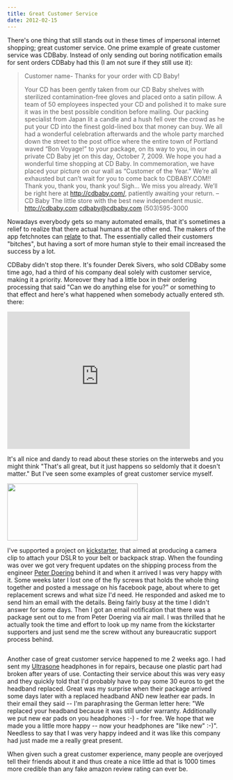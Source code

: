 ```yaml
---
title: Great Customer Service
date: 2012-02-15
---
```

There's one thing that still stands out in these times of impersonal internet shopping; great customer service. One prime example of greate customer service was CDBaby. Instead of only sending out boring notification emails for sent orders CDBaby had this (I am not sure if they still use it):

<blockquote>
Customer name-
Thanks for your order with CD Baby!

Your CD has been gently taken from our CD Baby shelves with sterilized contamination-free gloves and placed onto a satin pillow.
A team of 50 employees inspected your CD and polished it to make sure it was in the best possible condition before mailing.
Our packing specialist from Japan lit a candle and a hush fell over the crowd as he put your CD into the finest gold-lined box that money can buy.
We all had a wonderful celebration afterwards and the whole party marched down the street to the post office where the entire town of Portland waved “Bon Voyage!” to your package, on its way to you, in our private CD Baby jet on this day, October 7, 2009.
We hope you had a wonderful time shopping at CD Baby. In commemoration, we have placed your picture on our wall as “Customer of the Year.” We’re all exhausted but can’t wait for you to come back to CDBABY.COM!!
Thank you, thank you, thank you!
Sigh…
We miss you already. We’ll be right here at http://cdbaby.com/, patiently awaiting your return.
–
CD Baby
The little store with the best new independent music.
http://cdbaby.com cdbaby@cdbaby.com (503)595-3000
</blockquote>

Nowadays everybody gets so many automated emails, that it's sometimes a relief to realize that there actual humans at the other end. The makers of the app fetchnotes can <a href="http://blog.fetchnotes.com/post/17155558880/what-happens-when-you-swear-at-your-users">relate</a> to that. The essentially called their customers "bitches", but having a sort of more human style to their email increased the success by a lot.

CDBaby didn't stop there. It's founder Derek Sivers, who sold CDBaby some time ago, had a third of his company deal solely with customer service, making it a priority. Moreover they had a little box in their ordering processing that said "Can we do anything else for you?" or something to that effect and here's what happened when somebody actually entered sth. there:

<iframe width="420" height="315" src="http://www.youtube.com/embed/KCIXkbfgR6g" frameborder="0" allowfullscreen></iframe>

It's all nice and dandy to read about these stories on the interwebs and you might think "That's all great, but it just happens so seldomly that it doesn't matter." But I've seen some examples of great customer service myself.

<img width="300" height="131" src="http://www.peakdesignltd.com/users/89318/assets/451155_1428077.png" alt="" />

I've supported a project on <a href="http://www.kickstarter.com/projects/97103764/capture-camera-clip-system?ref=live">kickstarter</a>, that aimed at producing a camera clip to attach your DSLR to your belt or backpack strap. When the founding was over we got very frequent updates on the shipping process from the engineer <a href="http://peakdesignltd.com/">Peter Doering</a> behind it and when it arrived I was very happy with it. Some weeks later I lost one of the fly screws that holds the whole thing together and posted a message on his facebook page, about where to get replacement screws and what size I'd need. He responded and asked me to send him an email with the details. Being fairly busy at the time I didn't answer for some days. Then I got an email notification that there was a package sent out to me from Peter Doering via air mail. I was thrilled that he actually took the time and effort to look up my name from the kickstarter supporters and just send me the screw without any bureaucratic support process behind.

<img src="http://www.ultrasone.com/templates/ultrasone_frontend_01/images/ultrasone_logo.jpg" alt="" />

Another case of great customer service happened to me 2 weeks ago. I had sent my <a href="http://www.ultrasone.com/">Ultrasone</a> headphones in for repairs, because one plastic part had broken after years of use. Contacting their service about this was very easy and they quickly told that I'd probably have to pay some 30 euros to get the headband replaced. Great was my surprise when their package arrived some days later with a replaced headband AND new leather ear pads. In their email they said -- I'm paraphrasing the German letter here: "We replaced your headband because it was still under warranty. Additionally we put new ear pads on you headphones :-) - for free. We hope that we made you a little more happy -- now your headphones are "like new" :-)". Needless to say that I was very happy indeed and it was like this company had just made me a really great present.

When given such a great customer experience, many people are overjoyed  tell their friends about it and thus create a nice little ad that is 1000 times more credible than any fake amazon review rating can ever be.
